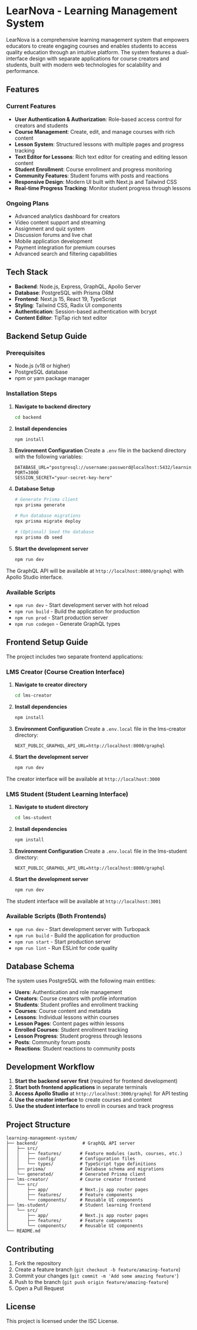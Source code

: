 # LearNova - Learning Management System

LearNova is a comprehensive learning management system that empowers educators to create engaging courses and enables students to access quality education through an intuitive platform. The system features a dual-interface design with separate applications for course creators and students, built with modern web technologies for scalability and performance.

## Features

### Current Features
- **User Authentication & Authorization**: Role-based access control for creators and students
- **Course Management**: Create, edit, and manage courses with rich content
- **Lesson System**: Structured lessons with multiple pages and progress tracking
- **Text Editor for Lessons**: Rich text editor for creating and editing lesson content
- **Student Enrollment**: Course enrollment and progress monitoring
- **Community Features**: Student forums with posts and reactions
- **Responsive Design**: Modern UI built with Next.js and Tailwind CSS
- **Real-time Progress Tracking**: Monitor student progress through lessons

### Ongoing Plans
- Advanced analytics dashboard for creators
- Video content support and streaming
- Assignment and quiz system
- Discussion forums and live chat
- Mobile application development
- Payment integration for premium courses
- Advanced search and filtering capabilities

## Tech Stack

- **Backend**: Node.js, Express, GraphQL, Apollo Server
- **Database**: PostgreSQL with Prisma ORM
- **Frontend**: Next.js 15, React 19, TypeScript
- **Styling**: Tailwind CSS, Radix UI components
- **Authentication**: Session-based authentication with bcrypt
- **Content Editor**: TipTap rich text editor

## Backend Setup Guide

### Prerequisites
- Node.js (v18 or higher)
- PostgreSQL database
- npm or yarn package manager

### Installation Steps

1. **Navigate to backend directory**
   ```bash
   cd backend
   ```

2. **Install dependencies**
   ```bash
   npm install
   ```

3. **Environment Configuration**
   Create a `.env` file in the backend directory with the following variables:
   ```env
   DATABASE_URL="postgresql://username:password@localhost:5432/learning_management_system"
   PORT=3000
   SESSION_SECRET="your-secret-key-here"
   ```

4. **Database Setup**
   ```bash
   # Generate Prisma client
   npx prisma generate
   
   # Run database migrations
   npx prisma migrate deploy
   
   # (Optional) Seed the database
   npx prisma db seed
   ```

5. **Start the development server**
   ```bash
   npm run dev
   ```

The GraphQL API will be available at `http://localhost:8000/graphql` with Apollo Studio interface.

### Available Scripts
- `npm run dev` - Start development server with hot reload
- `npm run build` - Build the application for production
- `npm run prod` - Start production server
- `npm run codegen` - Generate GraphQL types

## Frontend Setup Guide

The project includes two separate frontend applications:

### LMS Creator (Course Creation Interface)

1. **Navigate to creator directory**
   ```bash
   cd lms-creator
   ```

2. **Install dependencies**
   ```bash
   npm install
   ```

3. **Environment Configuration**
   Create a `.env.local` file in the lms-creator directory:
   ```env
   NEXT_PUBLIC_GRAPHQL_API_URL=http://localhost:8000/graphql
   ```

4. **Start the development server**
   ```bash
   npm run dev
   ```

The creator interface will be available at `http://localhost:3000`

### LMS Student (Student Learning Interface)

1. **Navigate to student directory**
   ```bash
   cd lms-student
   ```

2. **Install dependencies**
   ```bash
   npm install
   ```

3. **Environment Configuration**
   Create a `.env.local` file in the lms-student directory:
   ```env
   NEXT_PUBLIC_GRAPHQL_API_URL=http://localhost:8000/graphql
   ```

4. **Start the development server**
   ```bash
   npm run dev
   ```

The student interface will be available at `http://localhost:3001`

### Available Scripts (Both Frontends)
- `npm run dev` - Start development server with Turbopack
- `npm run build` - Build the application for production
- `npm run start` - Start production server
- `npm run lint` - Run ESLint for code quality

## Database Schema

The system uses PostgreSQL with the following main entities:
- **Users**: Authentication and role management
- **Creators**: Course creators with profile information
- **Students**: Student profiles and enrollment tracking
- **Courses**: Course content and metadata
- **Lessons**: Individual lessons within courses
- **Lesson Pages**: Content pages within lessons
- **Enrolled Courses**: Student enrollment tracking
- **Lesson Progress**: Student progress through lessons
- **Posts**: Community forum posts
- **Reactions**: Student reactions to community posts

## Development Workflow

1. **Start the backend server first** (required for frontend development)
2. **Start both frontend applications** in separate terminals
3. **Access Apollo Studio** at `http://localhost:3000/graphql` for API testing
4. **Use the creator interface** to create courses and content
5. **Use the student interface** to enroll in courses and track progress

## Project Structure

```
learning-management-system/
├── backend/                 # GraphQL API server
│   ├── src/
│   │   ├── features/       # Feature modules (auth, courses, etc.)
│   │   ├── config/         # Configuration files
│   │   └── types/          # TypeScript type definitions
│   ├── prisma/             # Database schema and migrations
│   └── generated/          # Generated Prisma client
├── lms-creator/            # Course creator frontend
│   └── src/
│       ├── app/            # Next.js app router pages
│       ├── features/       # Feature components
│       └── components/     # Reusable UI components
├── lms-student/            # Student learning frontend
│   └── src/
│       ├── app/            # Next.js app router pages
│       ├── features/       # Feature components
│       └── components/     # Reusable UI components
└── README.md
```

## Contributing

1. Fork the repository
2. Create a feature branch (`git checkout -b feature/amazing-feature`)
3. Commit your changes (`git commit -m 'Add some amazing feature'`)
4. Push to the branch (`git push origin feature/amazing-feature`)
5. Open a Pull Request

## License

This project is licensed under the ISC License.